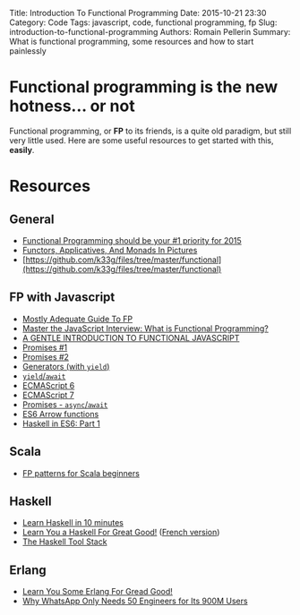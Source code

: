 Title: Introduction To Functional Programming
Date: 2015-10-21 23:30
Category: Code
Tags: javascript, code, functional programming, fp
Slug: introduction-to-functional-programming
Authors: Romain Pellerin
Summary: What is functional programming, some resources and how to start painlessly

# Functional programming is the new hotness... or not

Functional programming, or **FP** to its friends, is a quite old paradigm, but still very little used. Here are some useful resources to get started with this, **easily**.

# Resources

## General

- [Functional Programming should be your #1 priority for 2015](https://medium.com/@jugoncalves/functional-programming-should-be-your-1-priority-for-2015-47dd4641d6b9)
- [Functors, Applicatives, And Monads In Pictures](http://adit.io/posts/2013-04-17-functors,_applicatives,_and_monads_in_pictures.html)
- [https://github.com/k33g/files/tree/master/functional](https://github.com/k33g/files/tree/master/functional)

## FP with Javascript

- [Mostly Adequate Guide To FP](https://github.com/MostlyAdequate/mostly-adequate-guide)
- [Master the JavaScript Interview: What is Functional Programming?](https://medium.com/javascript-scene/master-the-javascript-interview-what-is-functional-programming-7f218c68b3a0)
- [A GENTLE INTRODUCTION TO FUNCTIONAL JAVASCRIPT](http://jrsinclair.com/articles/2016/gentle-introduction-to-functional-javascript-intro/)
- [Promises #1](https://www.promisejs.org/)
- [Promises #2](http://javascriptplayground.com/blog/2015/02/promises/)
- [Generators (with ```yield```)](https://strongloop.com/strongblog/how-to-generators-node-js-yield-use-cases/)
- [```yield```/```await```](http://koush.com/post/yield-await-v8)
- [ECMAScript 6](https://developer.mozilla.org/en-US/docs/Web/JavaScript/New_in_JavaScript/1.6)
- [ECMAScript 7](https://developer.mozilla.org/en-US/docs/Web/JavaScript/New_in_JavaScript/1.7)
- [Promises - ```async```/```await```](https://gist.github.com/danharper/74a5102363fbd85f6b67)
- [ES6 Arrow functions](http://javascriptplayground.com/blog/2014/04/real-life-es6-arrow-fn/)
- [Haskell in ES6: Part 1](http://casualjavascript.com/javascript/es6/haskell/native/implementation/2015/11/12/haskell-in-es6-part-1.html)

## Scala
- [FP patterns for Scala beginners](http://blog.clement.delafargue.name/posts/2015-05-19-fp-patterns-scala-beginners.html)

## Haskell

- [Learn Haskell in 10 minutes](https://wiki.haskell.org/Learn_Haskell_in_10_minutes)
- [Learn You a Haskell For Great Good!](http://learnyouahaskell.com/chapters) ([French version](http://lyah.haskell.fr/))
- [The Haskell Tool Stack](https://docs.haskellstack.org/en/stable/README/)

## Erlang

- [Learn You Some Erlang For Gread Good!](http://learnyousomeerlang.com/content)
- [Why WhatsApp Only Needs 50 Engineers for Its 900M Users](http://www.wired.com/2015/09/whatsapp-serves-900-million-users-50-engineers/)
